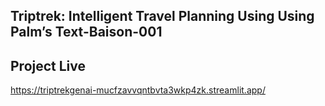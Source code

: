 ## Triptrek: Intelligent Travel Planning Using Using Palm’s Text-Baison-001

## Project Live
https://triptrekgenai-mucfzavvqntbvta3wkp4zk.streamlit.app/
